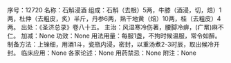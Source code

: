 序号：12720
名称：石斛浸酒
组成：石斛（去根）5两，牛膝（酒浸，切，焙）1两，杜仲（去粗皮，炙）半斤，丹参6两，熟干地黄（焙）10两，桂（去粗皮）4两。
出处：《圣济总录》卷八十五。
主治：风湿寒冷伤著，腰脚冷痹，(疒帬)麻不仁。
加减：None
功效：None
用法用量：每服1盏，不拘时候温服，常令如醉。
制备方法：上锉细，用酒1斗，瓷瓶内浸，密封，以重汤煮2-3时辰，取出候冷开封。
临床应用：None
各家论述：None
用药禁忌：None
附注：None
